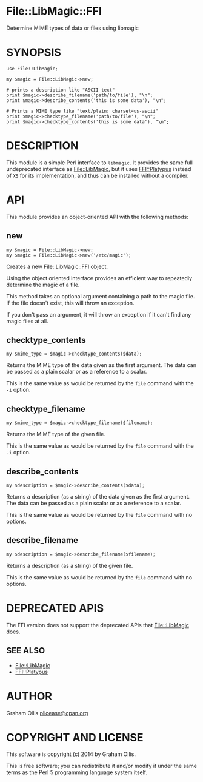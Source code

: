 # File::LibMagic::FFI

Determine MIME types of data or files using libmagic

# SYNOPSIS

    use File::LibMagic;
    
    my $magic = File::LibMagic->new;
    
    # prints a description like "ASCII text"
    print $magic->describe_filename('path/to/file'), "\n";
    print $magic->describe_contents('this is some data'), "\n";
    
    # Prints a MIME type like "text/plain; charset=us-ascii"
    print $magic->checktype_filename('path/to/file'), "\n";
    print $magic->checktype_contents('this is some data'), "\n";

# DESCRIPTION

This module is a simple Perl interface to `libmagic`.  It provides the same full undeprecated interface as [File::LibMagic](https://metacpan.org/pod/File::LibMagic), but it uses [FFI::Platypus](https://metacpan.org/pod/FFI::Platypus) instead of `XS` for
its implementation, and thus can be installed without a compiler.

# API

This module provides an object-oriented API with the following methods:

## new

    my $magic = File::LibMagic->new;
    my $magic = File::LibMagic->new('/etc/magic');

Creates a new File::LibMagic::FFI object.

Using the object oriented interface provides an efficient way to repeatedly determine the magic of a file.

This method takes an optional argument containing a path to the magic file.  If the file doesn't exist, this will throw an exception.

If you don't pass an argument, it will throw an exception if it can't find any magic files at all.

## checktype\_contents

    my $mime_type = $magic->checktype_contents($data);

Returns the MIME type of the data given as the first argument.  The data can be passed as a plain scalar or as a reference to a scalar.

This is the same value as would be returned by the `file` command with the `-i` option.

## checktype\_filename

    my $mime_type = $magic->checktype_filename($filename);

Returns the MIME type of the given file.

This is the same value as would be returned by the `file` command with the `-i` option.

## describe\_contents

    my $description = $magic->describe_contents($data);

Returns a description (as a string) of the data given as the first argument. The data can be passed as a plain scalar or as a reference to a scalar.

This is the same value as would be returned by the `file` command with no options.

## describe\_filename

    my $description = $magic->describe_filename($filename);

Returns a description (as a string) of the given file.

This is the same value as would be returned by the `file` command with no options.

# DEPRECATED APIS

The FFI version does not support the deprecated APIs that [File::LibMagic](https://metacpan.org/pod/File::LibMagic) does.

## SEE ALSO

- [File::LibMagic](https://metacpan.org/pod/File::LibMagic)
- [FFI::Platypus](https://metacpan.org/pod/FFI::Platypus)

# AUTHOR

Graham Ollis <plicease@cpan.org>

# COPYRIGHT AND LICENSE

This software is copyright (c) 2014 by Graham Ollis.

This is free software; you can redistribute it and/or modify it under
the same terms as the Perl 5 programming language system itself.
